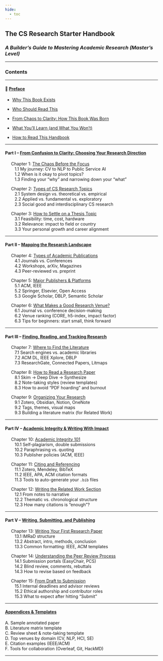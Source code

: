 ```yaml
---
hide:
  - toc
---
```


## **The CS Research Starter Handbook**  
### *A Builder’s Guide to Mastering Academic Research (Master’s Level)*

---

### **Contents**

---

#### 📖 [Preface](Preface.md)

- [Why This Book Exists](Preface.md#why-this-book-exists)

- [Who Should Read This](Preface.md#who-should-read-this)

- [From Chaos to Clarity: How This Book Was Born](Preface.md#from-chaos-to-clarity-how-this-book-was-born)

- [What You’ll Learn (and What You Won’t)](Preface.md#what-youll-learn-and-what-you-wont)

- [How to Read This Handbook](Preface.md#how-to-read-this-handbook)

---

#### Part I – [From Confusion to Clarity: Choosing Your Research Direction](PartI_overview.md)

&nbsp;&nbsp;&nbsp;&nbsp; Chapter 1: [The Chaos Before the Focus](chapter1.md)  
&nbsp;&nbsp;&nbsp;&nbsp;&nbsp;&nbsp;&nbsp;&nbsp;1.1 My journey: CV to NLP to Public Service AI  
&nbsp;&nbsp;&nbsp;&nbsp;&nbsp;&nbsp;&nbsp;&nbsp;1.2 When is it okay to pivot topics?  
&nbsp;&nbsp;&nbsp;&nbsp;&nbsp;&nbsp;&nbsp;&nbsp;1.3 Finding your “why” and narrowing down your “what”

&nbsp;&nbsp;&nbsp;&nbsp; Chapter 2: [Types of CS Research Topics](chapter2.md)  
&nbsp;&nbsp;&nbsp;&nbsp;&nbsp;&nbsp;&nbsp;&nbsp;2.1 System design vs. theoretical vs. empirical  
&nbsp;&nbsp;&nbsp;&nbsp;&nbsp;&nbsp;&nbsp;&nbsp;2.2 Applied vs. fundamental vs. exploratory  
&nbsp;&nbsp;&nbsp;&nbsp;&nbsp;&nbsp;&nbsp;&nbsp;2.3 Social good and interdisciplinary CS research

&nbsp;&nbsp;&nbsp;&nbsp; Chapter 3: [How to Settle on a Thesis Topic](chapter3.md)  
&nbsp;&nbsp;&nbsp;&nbsp;&nbsp;&nbsp;&nbsp;&nbsp;3.1 Feasibility: time, cost, hardware  
&nbsp;&nbsp;&nbsp;&nbsp;&nbsp;&nbsp;&nbsp;&nbsp;3.2 Relevance: impact to field or country  
&nbsp;&nbsp;&nbsp;&nbsp;&nbsp;&nbsp;&nbsp;&nbsp;3.3 Your personal growth and career alignment

---

#### Part II – [Mapping the Research Landscape](PartII_overview.md)

&nbsp;&nbsp;&nbsp;&nbsp; Chapter 4: [Types of Academic Publications](chapter4.md)  
&nbsp;&nbsp;&nbsp;&nbsp;&nbsp;&nbsp;&nbsp;&nbsp;4.1 Journals vs. Conferences  
&nbsp;&nbsp;&nbsp;&nbsp;&nbsp;&nbsp;&nbsp;&nbsp;4.2 Workshops, arXiv, Magazines  
&nbsp;&nbsp;&nbsp;&nbsp;&nbsp;&nbsp;&nbsp;&nbsp;4.3 Peer-reviewed vs. preprint

&nbsp;&nbsp;&nbsp;&nbsp; Chapter 5: [Major Publishers & Platforms](chapter5.md)  
&nbsp;&nbsp;&nbsp;&nbsp;&nbsp;&nbsp;&nbsp;&nbsp;5.1 ACM, IEEE  
&nbsp;&nbsp;&nbsp;&nbsp;&nbsp;&nbsp;&nbsp;&nbsp;5.2 Springer, Elsevier, Open Access  
&nbsp;&nbsp;&nbsp;&nbsp;&nbsp;&nbsp;&nbsp;&nbsp;5.3 Google Scholar, DBLP, Semantic Scholar

&nbsp;&nbsp;&nbsp;&nbsp; Chapter 6: [What Makes a Good Research Venue?](chapter6.md)  
&nbsp;&nbsp;&nbsp;&nbsp;&nbsp;&nbsp;&nbsp;&nbsp;6.1 Journal vs. conference decision-making  
&nbsp;&nbsp;&nbsp;&nbsp;&nbsp;&nbsp;&nbsp;&nbsp;6.2 Venue ranking (CORE, h5-index, impact factor)  
&nbsp;&nbsp;&nbsp;&nbsp;&nbsp;&nbsp;&nbsp;&nbsp;6.3 Tips for beginners: start small, think forward

---

#### Part III – [Finding, Reading, and Tracking Research](PartIII_overview.md)

&nbsp;&nbsp;&nbsp;&nbsp; Chapter 7: [Where to Find the Literature](chapter7.md)  
&nbsp;&nbsp;&nbsp;&nbsp;&nbsp;&nbsp;&nbsp;&nbsp;7.1 Search engines vs. academic libraries  
&nbsp;&nbsp;&nbsp;&nbsp;&nbsp;&nbsp;&nbsp;&nbsp;7.2 ACM DL, IEEE Xplore, DBLP  
&nbsp;&nbsp;&nbsp;&nbsp;&nbsp;&nbsp;&nbsp;&nbsp;7.3 ResearchGate, Connected Papers, Litmaps

&nbsp;&nbsp;&nbsp;&nbsp; Chapter 8: [How to Read a Research Paper](chapter8.md)  
&nbsp;&nbsp;&nbsp;&nbsp;&nbsp;&nbsp;&nbsp;&nbsp;8.1 Skim → Deep Dive → Synthesize  
&nbsp;&nbsp;&nbsp;&nbsp;&nbsp;&nbsp;&nbsp;&nbsp;8.2 Note-taking styles (review templates)  
&nbsp;&nbsp;&nbsp;&nbsp;&nbsp;&nbsp;&nbsp;&nbsp;8.3 How to avoid “PDF hoarding” and burnout

&nbsp;&nbsp;&nbsp;&nbsp; Chapter 9: [Organizing Your Research](chapter9.md)  
&nbsp;&nbsp;&nbsp;&nbsp;&nbsp;&nbsp;&nbsp;&nbsp;9.1 Zotero, Obsidian, Notion, OneNote  
&nbsp;&nbsp;&nbsp;&nbsp;&nbsp;&nbsp;&nbsp;&nbsp;9.2 Tags, themes, visual maps  
&nbsp;&nbsp;&nbsp;&nbsp;&nbsp;&nbsp;&nbsp;&nbsp;9.3 Building a literature matrix (for Related Work)

---

#### Part IV – [Academic Integrity & Writing With Impact](PartIV_overview.md)

&nbsp;&nbsp;&nbsp;&nbsp; Chapter 10: [Academic Integrity 101](chapter10.md)  
&nbsp;&nbsp;&nbsp;&nbsp;&nbsp;&nbsp;&nbsp;&nbsp;10.1 Self-plagiarism, double submissions  
&nbsp;&nbsp;&nbsp;&nbsp;&nbsp;&nbsp;&nbsp;&nbsp;10.2 Paraphrasing vs. quoting  
&nbsp;&nbsp;&nbsp;&nbsp;&nbsp;&nbsp;&nbsp;&nbsp;10.3 Publisher policies (ACM, IEEE)

&nbsp;&nbsp;&nbsp;&nbsp; Chapter 11: [Citing and Referencing](chapter11.md)  
&nbsp;&nbsp;&nbsp;&nbsp;&nbsp;&nbsp;&nbsp;&nbsp;11.1 Zotero, Mendeley, BibTeX  
&nbsp;&nbsp;&nbsp;&nbsp;&nbsp;&nbsp;&nbsp;&nbsp;11.2 IEEE, APA, ACM citation formats  
&nbsp;&nbsp;&nbsp;&nbsp;&nbsp;&nbsp;&nbsp;&nbsp;11.3 Tools to auto-generate your `.bib` files

&nbsp;&nbsp;&nbsp;&nbsp; Chapter 12: [Writing the Related Work Section](chapter12.md)  
&nbsp;&nbsp;&nbsp;&nbsp;&nbsp;&nbsp;&nbsp;&nbsp;12.1 From notes to narrative  
&nbsp;&nbsp;&nbsp;&nbsp;&nbsp;&nbsp;&nbsp;&nbsp;12.2 Thematic vs. chronological structure  
&nbsp;&nbsp;&nbsp;&nbsp;&nbsp;&nbsp;&nbsp;&nbsp;12.3 How many citations is “enough”?

---

#### Part V – [Writing, Submitting, and Publishing](PartV_overview.md)

&nbsp;&nbsp;&nbsp;&nbsp; Chapter 13: [Writing Your First Research Paper](chapter13.md)  
&nbsp;&nbsp;&nbsp;&nbsp;&nbsp;&nbsp;&nbsp;&nbsp;13.1 IMRaD structure  
&nbsp;&nbsp;&nbsp;&nbsp;&nbsp;&nbsp;&nbsp;&nbsp;13.2 Abstract, intro, methods, conclusion  
&nbsp;&nbsp;&nbsp;&nbsp;&nbsp;&nbsp;&nbsp;&nbsp;13.3 Common formatting: IEEE, ACM templates

&nbsp;&nbsp;&nbsp;&nbsp; Chapter 14: [Understanding the Peer Review Process](chapter14.md)  
&nbsp;&nbsp;&nbsp;&nbsp;&nbsp;&nbsp;&nbsp;&nbsp;14.1 Submission portals (EasyChair, PCS)  
&nbsp;&nbsp;&nbsp;&nbsp;&nbsp;&nbsp;&nbsp;&nbsp;14.2 Blind review, comments, rebuttals  
&nbsp;&nbsp;&nbsp;&nbsp;&nbsp;&nbsp;&nbsp;&nbsp;14.3 How to revise based on feedback

&nbsp;&nbsp;&nbsp;&nbsp; Chapter 15: [From Draft to Submission](chapter15.md)  
&nbsp;&nbsp;&nbsp;&nbsp;&nbsp;&nbsp;&nbsp;&nbsp;15.1 Internal deadlines and advisor reviews  
&nbsp;&nbsp;&nbsp;&nbsp;&nbsp;&nbsp;&nbsp;&nbsp;15.2 Ethical authorship and contributor roles  
&nbsp;&nbsp;&nbsp;&nbsp;&nbsp;&nbsp;&nbsp;&nbsp;15.3 What to expect after hitting “Submit”

---

#### [Appendices & Templates](appendices.md)

A. Sample annotated paper  
B. Literature matrix template  
C. Review sheet & note-taking template  
D. Top venues by domain (CV, NLP, HCI, SE)  
E. Citation examples (IEEE/ACM)  
F. Tools for collaboration (Overleaf, Git, HackMD)

---
